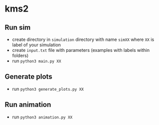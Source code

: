 # kms2

## Run sim
- create directory in `simulation` directory with name `simXX` where `XX` is label of your simulation
- create `input.txt` file with parameters (examples with labels within folders)
- run `python3 main.py XX`

## Generate plots
- run `python3 generate_plots.py XX`

## Run animation
- run `python3 animation.py XX`